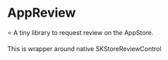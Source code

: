 # AppReview

⭐️ A tiny library to request review on the AppStore.

This is wrapper around native SKStoreReviewControl